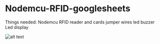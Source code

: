 # Nodemcu-RFID-googlesheets

Things needed:
Nodemcu
RFID reader and cards
jumper wires
led
buzzer
Led display

![alt text](https://github.com/avi7v/Nodemcu-RFID-googlesheets/1.jpg?raw=true)
